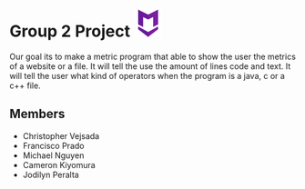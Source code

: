 # Group 2 Project ![alt text](https://github.com/adam-p/markdown-here/raw/master/src/common/images/icon48.png "Logo Title Text 1")
Our goal its to make a metric program that able to show the user the metrics of a website or a file. It will
tell the use the amount of lines code and text. It will tell the user what kind of operators when the program is a java, c or a c++ file.
## Members 
* Christopher Vejsada
* Francisco Prado
* Michael Nguyen
* Cameron Kiyomura
* Jodilyn Peralta



